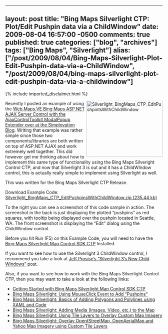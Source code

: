   ---
  layout: post
  title: "Bing Maps Silverlight CTP: Plot/Edit Pushpin data via a ChildWindow"
  date: 2009-08-04 16:57:00 -0500
  comments: true
  published: true
  categories: ["blog", "archives"]
  tags: ["Bing Maps", "Silverlight"]
  alias: ["/post/2009/08/04/Bing-Maps-Silverlight-Plot-Edit-Pushpin-data-via-a-ChildWindow", "/post/2009/08/04/bing-maps-silverlight-plot-edit-pushpin-data-via-a-childwindow"]
  ---
<!-- more -->
{% include imported_disclaimer.html %}
<p><a href="http://pietschsoft.com/image.axd?picture=Silverlight_BingMaps_CTP_EditPushpintsWithChildWindow.png"><img style="border-right-width: 0px; display: inline; border-top-width: 0px; border-bottom-width: 0px; margin-left: 0px; border-left-width: 0px; margin-right: 0px" title="Silverlight_BingMaps_CTP_EditPushpintsWithChildWindow" border="0" alt="Silverlight_BingMaps_CTP_EditPushpintsWithChildWindow" align="right" src="http://pietschsoft.com/image.axd?picture=Silverlight_BingMaps_CTP_EditPushpintsWithChildWindow.png" width="244" height="178" /></a> Recently I posted an example of using the <a href="http://blog.simplovation.com/blog/post.aspx?id=2360a9ab-48e5-410f-a2b4-195fa501f1ea" target="_blank">Web.Maps.VE Bing Maps ASP.NET AJAX Server Control with the AjaxControlToolkit ModalPopup Extender over at the Simplovation Blog</a>. Writing that example was rather simple since those two components/libraries are both written on top of ASP.NET AJAX and work extremely well together. This did however get me thinking about how to implement this same type of functionality using the Bing Maps Silveright Control CTP, and now that Silverlight 3 is out and it has a ChildWIndow control, this is actually really simple to implement using Silverlight as well.</p>  <p>This was written for the Bing Maps Silverlight CTP Release.</p>  <p>Download Example Code: <a href="/file.axd?file=2009%2f8%2fSilverlight_BingMaps_CTP_EditPushpinsWithChildWindow.zip">Silverlight_BingMaps_CTP_EditPushpinsWithChildWindow.zip (235.44 kb)</a></p>  <p>To the right you can see a screenshot of this code sample in action. The screenshot in the back is just displaying the plotted “pushpins” as red squares, with tooltip being displayed over the pushpin located in Seattle, WA. The front screenshot is displaying the “Edit” dialog using the ChildWindow control.</p>  <p>Before you hit Run (F5) on this Example Code, you will need to have the <a href="http://connect.microsoft.com/silverlightmapcontrolctp" target="_blank">Bing Maps Silverlight Map Control SDK CTP</a> Installed.</p>  <p>If you want to see how to use the Silverlight 3 ChildWindow control, I recommend you take a look at <a href="http://www.wintellect.com/CS/blogs/jprosise/archive/2009/04/29/silverlight-3-s-new-child-windows.aspx" target="_blank">Jeff Prosise’s “Silverlight 3’s New Child Windows”</a> post.</p>  <p>Also, if you want to see how to work with the Bing Maps Silverlight Control CTP, then you may want to take a look at the following links:</p>  <ul>   <li><a href="http://pietschsoft.com/post.aspx?id=20736f64-9876-4d0f-b60e-3fe20252d4c4" target="_blank">Getting Started with Bing Maps Silverlight Map Control SDK CTP</a> </li>    <li><a href="http://pietschsoft.com/post.aspx?id=9f492f0f-8da4-4606-9f43-098074d8b9e9" target="_blank">Bing Maps Silverlight: Using MouseClick Event to Add “Pushpins”</a> </li>    <li><a href="http://pietschsoft.com/post.aspx?id=6a098f41-2df4-4362-a577-606863de838c" target="_blank">Bing Maps Silverlight: Basics of Adding Polygons and Polylines using XAML and Code</a> </li>    <li><a href="http://pietschsoft.com/post.aspx?id=2c25c9bc-e290-41e4-9a03-daa75a912c63" target="_blank">Bing Maps Silverlight: Adding Media (Images, Video, etc.) to the Map</a> </li>    <li><a href="http://pietschsoft.com/post.aspx?id=ce8b5456-ef99-4311-8099-16976ebcc5e2" target="_blank">Bing Maps Silverlight: Using Tile Layers to Overlay Custom Map Imagery</a> </li>    <li><a href="http://pietschsoft.com/post.aspx?id=88a585cd-f90a-40e1-963d-ca1932ce2535" target="_blank">Bing Maps Silverlight: Overlay OpentStreetMap, OpenAerialMap and Yahoo Map Imagery using Custom Tile Layers</a> </li> </ul>
